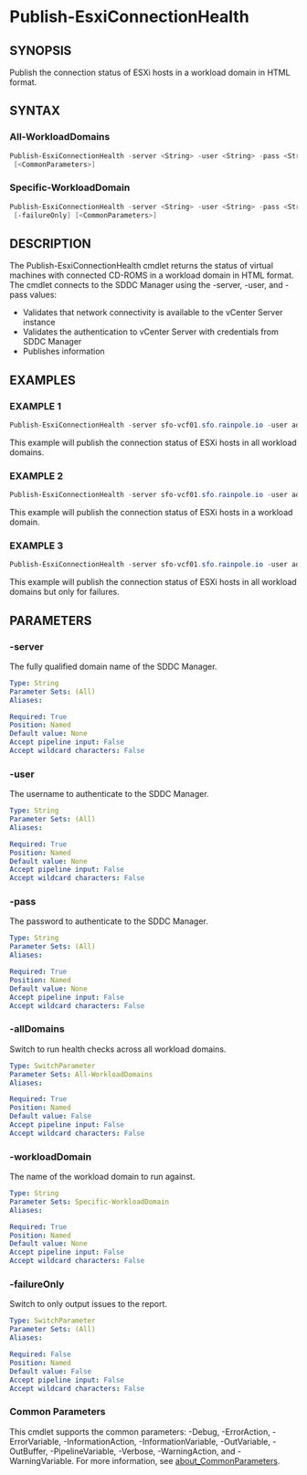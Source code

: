 # Publish-EsxiConnectionHealth

## SYNOPSIS

Publish the connection status of ESXi hosts in a workload domain in HTML format.

## SYNTAX

### All-WorkloadDomains

```powershell
Publish-EsxiConnectionHealth -server <String> -user <String> -pass <String> [-allDomains] [-failureOnly]
 [<CommonParameters>]
```

### Specific-WorkloadDomain

```powershell
Publish-EsxiConnectionHealth -server <String> -user <String> -pass <String> -workloadDomain <String>
 [-failureOnly] [<CommonParameters>]
```

## DESCRIPTION

The Publish-EsxiConnectionHealth cmdlet returns the status of virtual machines with connected CD-ROMS in a workload
domain in HTML format.
The cmdlet connects to the SDDC Manager using the -server, -user, and -pass values:

- Validates that network connectivity is available to the vCenter Server instance
- Validates the authentication to vCenter Server with credentials from SDDC Manager
- Publishes information

## EXAMPLES

### EXAMPLE 1

```powershell
Publish-EsxiConnectionHealth -server sfo-vcf01.sfo.rainpole.io -user admin@local -pass VMw@re1!VMw@re1! -allDomains
```

This example will publish the connection status of ESXi hosts in all workload domains.

### EXAMPLE 2

```powershell
Publish-EsxiConnectionHealth -server sfo-vcf01.sfo.rainpole.io -user admin@local -pass VMw@re1!VMw@re1! -workloadDomain sfo-w01
```

This example will publish the connection status of ESXi hosts in a workload domain.

### EXAMPLE 3

```powershell
Publish-EsxiConnectionHealth -server sfo-vcf01.sfo.rainpole.io -user admin@local -pass VMw@re1!VMw@re1! -allDomains -failureOnly
```

This example will publish the connection status of ESXi hosts in all workload domains but only for failures.

## PARAMETERS

### -server

The fully qualified domain name of the SDDC Manager.

```yaml
Type: String
Parameter Sets: (All)
Aliases:

Required: True
Position: Named
Default value: None
Accept pipeline input: False
Accept wildcard characters: False
```

### -user

The username to authenticate to the SDDC Manager.

```yaml
Type: String
Parameter Sets: (All)
Aliases:

Required: True
Position: Named
Default value: None
Accept pipeline input: False
Accept wildcard characters: False
```

### -pass

The password to authenticate to the SDDC Manager.

```yaml
Type: String
Parameter Sets: (All)
Aliases:

Required: True
Position: Named
Default value: None
Accept pipeline input: False
Accept wildcard characters: False
```

### -allDomains

Switch to run health checks across all workload domains.

```yaml
Type: SwitchParameter
Parameter Sets: All-WorkloadDomains
Aliases:

Required: True
Position: Named
Default value: False
Accept pipeline input: False
Accept wildcard characters: False
```

### -workloadDomain

The name of the workload domain to run against.

```yaml
Type: String
Parameter Sets: Specific-WorkloadDomain
Aliases:

Required: True
Position: Named
Default value: None
Accept pipeline input: False
Accept wildcard characters: False
```

### -failureOnly

Switch to only output issues to the report.

```yaml
Type: SwitchParameter
Parameter Sets: (All)
Aliases:

Required: False
Position: Named
Default value: False
Accept pipeline input: False
Accept wildcard characters: False
```

### Common Parameters

This cmdlet supports the common parameters: -Debug, -ErrorAction, -ErrorVariable, -InformationAction, -InformationVariable, -OutVariable, -OutBuffer, -PipelineVariable, -Verbose, -WarningAction, and -WarningVariable. For more information, see [about_CommonParameters](http://go.microsoft.com/fwlink/?LinkID=113216).
